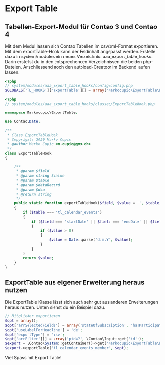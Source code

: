 # Export Table

## Tabellen-Export-Modul für Contao 3 und Contao 4

Mit dem Modul lassen sich Contao Tabellen im csv/xml-Format exportieren. Mit dem exportTable-Hook kann der Feldinhalt angepasst werden.
Erstelle dazu in system/modules ein neues Verzeichnis: aaa_export_table_hooks. Darin erstellst du in den entsprechenden Verzeichnissen die beiden php-Dateien. Anschliessend noch den autoload-Creatoor im Backend laufen lassen.
```php
<?php
// system/modules/aaa_export_table_hooks/config/config.php
$GLOBALS['TL_HOOKS']['exportTable'][] = array('Markocupic\ExportTable\ExportTableHook', 'exportTableHook');

```

```php
<?php
// system/modules/aaa_export_table_hooks/classes/ExportTableHook.php

namespace Markocupic\ExportTable;

use Contao\Date;

/**
 * Class ExportTableHook
 * Copyright: 2020 Marko Cupic
 * @author Marko Cupic <m.cupic@gmx.ch>
 */
class ExportTableHook
{

    /**
     * @param $field
     * @param string $value
     * @param $table
     * @param $dataRecord
     * @param $dca
     * @return string
     */
    public static function exportTableHook($field, $value = '', $table, $dataRecord, $dca)
    {
        if ($table === 'tl_calendar_events')
        {
            if ($field === 'startDate' || $field === 'endDate' || $field === 'tstamp')
            {
                if ($value > 0)
                {
                    $value = Date::parse('d.m.Y', $value);
                }
            }
        }
        return $value;
    }
}

```
 

## ExportTable aus eigener Erweiterung heraus nutzen
Die ExportTable Klasse lässt sich auch sehr gut aus anderen Erweiterungen heraus nutzen. Unten siehst du ein Beispiel dazu.

```php
// Mitglieder exportieren
$opt = array();
$opt['arrSelectedFields'] = array('stateOfSubscription', 'hasParticipated', 'addedOn', 'eventName', 'firstname', 'lastname', 'sacMemberId', 'gender', 'street', 'postal', 'city', 'phone', 'email', 'dateOfBirth');
$opt['useLabelForHeadline'] = 'de';
$opt['exportType'] = 'csv';
$opt['arrFilter'][] = array('pid=?', \Contao\Input::get('id'));
$export = \Contao\System::getContainer()->get('Markocupic\ExportTable\Export\ExportTable');
$export->exportTable('tl_calendar_events_member', $opt);
```


Viel Spass mit Export Table! 
